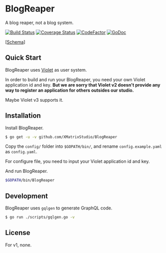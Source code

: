 # BlogReaper

A blog reaper, not a blog system.

[![Build Status](https://travis-ci.com/XMatrixStudio/BlogReaper.svg?branch=master)](https://travis-ci.com/XMatrixStudio/BlogReaper)
[![Coverage Status](https://coveralls.io/repos/github/XMatrixStudio/BlogReaper/badge.svg)](https://coveralls.io/github/XMatrixStudio/BlogReaper)
[![CodeFactor](https://www.codefactor.io/repository/github/xmatrixstudio/blogreaper/badge)](https://www.codefactor.io/repository/github/xmatrixstudio/blogreaper)
[![GoDoc](https://godoc.org/github.com/XMatrixStudio/BlogReaper?status.svg)](https://godoc.org/github.com/XMatrixStudio/BlogReaper)

[[Schema](https://github.com/XMatrixStudio/BlogReaper/blob/master/graphql/schema.graphql)]

## Quick Start

BlogReaper uses [Violet](https://oauth.xmatrix.studio/) as user system.

In order to build and run your BlogReaper, you need your own Violet application id and key. **But we are sorry that Violet v2 doesn't provide any way to register an application for others outsides our studio.**

Maybe Violet v3 supports it.

## Installation

Install BlogReaper.

```sh
$ go get -u -v github.com/XMatrixStudio/BlogReaper
```

Copy the `config/` folder into `$GOPATH/bin/`, and rename `config.example.yaml` as `config.yaml`.

For configure file, you need to input your Violet application id and key.

And run BlogReaper.

```sh
$GOPATH/bin/BlogReaper
```

## Development

BlogReaper uses `gqlgen` to generate GraphQL code.

```sh
$ go run ./scripts/gqlgen.go -v
```

## License

For v1, none.

